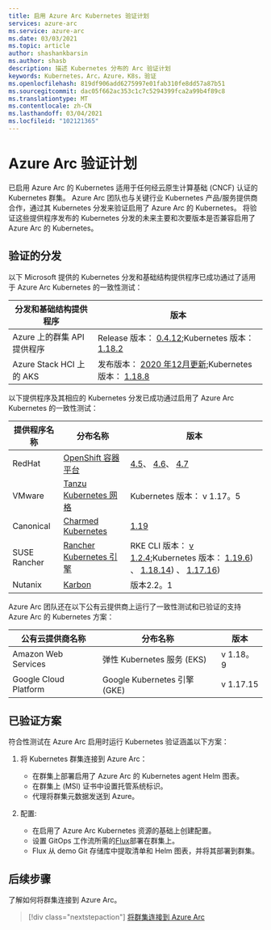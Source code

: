 ```yaml
---
title: 启用 Azure Arc Kubernetes 验证计划
services: azure-arc
ms.service: azure-arc
ms.date: 03/03/2021
ms.topic: article
author: shashankbarsin
ms.author: shasb
description: 描述 Kubernetes 分布的 Arc 验证计划
keywords: Kubernetes，Arc，Azure，K8s，验证
ms.openlocfilehash: 819df906add6275997e01fab310fe8dd57a87b51
ms.sourcegitcommit: dac05f662ac353c1c7c5294399fca2a99b4f89c8
ms.translationtype: MT
ms.contentlocale: zh-CN
ms.lasthandoff: 03/04/2021
ms.locfileid: "102121365"
---
```

# <a name="azure-arc-validation-program"></a>Azure Arc 验证计划

已启用 Azure Arc 的 Kubernetes 适用于任何经云原生计算基础 (CNCF) 认证的 Kubernetes 群集。 Azure Arc 团队也与关键行业 Kubernetes 产品/服务提供商合作，通过其 Kubernetes 分发来验证启用了 Azure Arc 的 Kubernetes。 将验证这些提供程序发布的 Kubernetes 分发的未来主要和次要版本是否兼容启用了 Azure Arc 的 Kubernetes。

## <a name="validated-distributions"></a>验证的分发

以下 Microsoft 提供的 Kubernetes 分发和基础结构提供程序已成功通过了适用于 Azure Arc Kubernetes 的一致性测试：

| 分发和基础结构提供程序 | 版本 |
| ---------------------------------------- | ------- |
| Azure 上的群集 API 提供程序            | Release 版本： [0.4.12](https://github.com/kubernetes-sigs/cluster-api-provider-azure/releases/tag/v0.4.12);Kubernetes 版本： [1.18.2](https://github.com/kubernetes/kubernetes/releases/tag/v1.18.2) |
| Azure Stack HCI 上的 AKS                   | 发布版本： [2020 年12月更新](https://github.com/Azure/aks-hci/releases/tag/AKS-HCI-2012);Kubernetes 版本： [1.18.8](https://github.com/kubernetes/kubernetes/releases/tag/v1.18.8) |

以下提供程序及其相应的 Kubernetes 分发已成功通过启用了 Azure Arc Kubernetes 的一致性测试：

| 提供程序名称 | 分布名称 | 版本 |
| ------------ | ----------------- | ------- |
| RedHat       | [OpenShift 容器平台](https://www.openshift.com/products/container-platform) | [4.5](https://docs.openshift.com/container-platform/4.5/release_notes/ocp-4-5-release-notes.html)、 [4.6](https://docs.openshift.com/container-platform/4.6/release_notes/ocp-4-6-release-notes.html)、 [4.7](https://docs.openshift.com/container-platform/4.7/release_notes/ocp-4-7-release-notes.html) |
| VMware       | [Tanzu Kubernetes 网格](https://tanzu.vmware.com/kubernetes-grid) | Kubernetes 版本： v 1.17。5 |
| Canonical    | [Charmed Kubernetes](https://ubuntu.com/kubernetes) | [1.19](https://ubuntu.com/kubernetes/docs/1.19/components) |
| SUSE Rancher      | [Rancher Kubernetes 引擎](https://rancher.com/products/rke/) | RKE CLI 版本： [v 1.2.4](https://github.com/rancher/rke/releases/tag/v1.2.4);Kubernetes 版本： [1.19.6](https://github.com/kubernetes/kubernetes/releases/tag/v1.19.6)) 、 [1.18.14](https://github.com/kubernetes/kubernetes/releases/tag/v1.18.14)) 、 [1.17.16](https://github.com/kubernetes/kubernetes/releases/tag/v1.17.16))   |
| Nutanix      | [Karbon](https://www.nutanix.com/products/karbon)    | 版本2.2。1 |

Azure Arc 团队还在以下公有云提供商上运行了一致性测试和已验证的支持 Azure Arc 的 Kubernetes 方案：

| 公有云提供商名称 | 分布名称 | 版本 |
| -------------------------- | ----------------- | ------- |
| Amazon Web Services        | 弹性 Kubernetes 服务 (EKS)  | v 1.18。9  |
| Google Cloud Platform      | Google Kubernetes 引擎 (GKE) | v 1.17.15 |

## <a name="scenarios-validated"></a>已验证方案

符合性测试在 Azure Arc 启用时运行 Kubernetes 验证涵盖以下方案：

1. 将 Kubernetes 群集连接到 Azure Arc： 
    * 在群集上部署启用了 Azure Arc 的 Kubernetes agent Helm 图表。
    * 在群集上 (MSI) 证书中设置托管系统标识。
    * 代理将群集元数据发送到 Azure。

2. 配置: 
    * 在启用了 Azure Arc Kubernetes 资源的基础上创建配置。
    * 设置 GitOps 工作流所需的[Flux](https://docs.fluxcd.io/)部署在群集上。
    * Flux 从 demo Git 存储库中提取清单和 Helm 图表，并将其部署到群集。

## <a name="next-steps"></a>后续步骤

了解如何将群集连接到 Azure Arc。
> [!div class="nextstepaction"]
> [将群集连接到 Azure Arc](./quickstart-connect-cluster.md)
